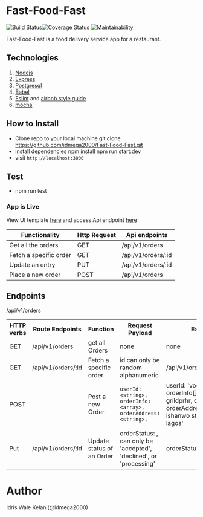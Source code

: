 # Fast-Food-Fast

[![Build Status](https://travis-ci.org/idmega2000/Fast-Food-Fast.svg?branch=develop)](https://travis-ci.org/idmega2000/Fast-Food-Fast)[![Coverage Status](https://coveralls.io/repos/github/idmega2000/Fast-Food-Fast/badge.svg?branch=develop)](https://coveralls.io/github/idmega2000/Fast-Food-Fast?branch=develop) [![Maintainability](https://api.codeclimate.com/v1/badges/47a5e77af394185999b5/maintainability)](https://codeclimate.com/github/idmega2000/Fast-Food-Fast/maintainability)


Fast-Food-Fast is a food delivery service app for a restaurant.

## Technologies
1. [Nodejs](https://nodejs.org/en/)
2. [Express](https://expressjs.com/)
3. [Postgresql](https://www.postgresql.org/)
4. [Babel](https://babeljs.io/)
5. [Eslint](https://eslint.org/) and [airbnb style guide](https://github.com/airbnb/javascript)
6. [mocha](https://mochajs.org)
 

## How to Install
* Clone repo to your local machine
  git clone https://github.com/idmega2000/Fast-Food-Fast.git
* install dependencies
	npm install
	npm run start:dev
* visit `http://localhost:3000`


## Test
* npm run test

### App is Live
View UI template [here](https://idmega2000.github.io/fast-food-fast/) and
access Api endpoint [here](https://fast-food-fast-idris.herokuapp.com/)


|  Functionality     |Http Request   | Api endpoints    |
|  -------------     | ------------- | ---------------- |
| Get all the orders | GET           | /api/v1/orders         |
| Fetch a specific order    | GET           | /api/v1/orders/:id 		 |
| Update an entry  	 | PUT           | /api/v1/orders/:id 		 |
| Place a new order  | POST	       | /api/v1/orders		 |


## Endpoints
<table>
<tr>
<th>HTTP verbs</th>
<th>Route Endpoints</th>
<th>Function</th>
<th>Request Payload</th>
<th>Example</th></tr>
<tr>
<td>GET</td>
<td>/api/v1/orders</td>
<td>get all Orders</td>
<td>none</td>
<td>none</td>
</tr>

<tr>
<td>GET</td>
<td>/api/v1/orders/:id</td>
<td>Fetch a specific order</td>
<td> id can only be random alphanumeric</td>
<td>/api/v1/orders/hhnpsytbid  </td>
</tr>

<tr>
<td>POST</td>/api/v1/orders<td>
</td><td>Post a new Order</td>
<td>

    userId: <string>,
    orderInfo: <array>,
    orderAddress: <string>,

</td>
<td>
    userId: 'voehnksoe',
    orderInfo[]: {foodId: grildprhr, quantity: 3}
    orderAddress: '5b ishanwo street, ikotun lagos'

</td></tr>
<tr>
<td>Put</td>
<td>/api/v1/orders/:id</td>
<td>Update status of an Order</td>
<td>
    orderStatus: <string>, can only be 'accepted', 'declined', or 'processing'
</td>
<td>
    orderStatus: 'accepted'
</td></tr>


</table>

# Author
 Idris Wale Kelani(@idmega2000)